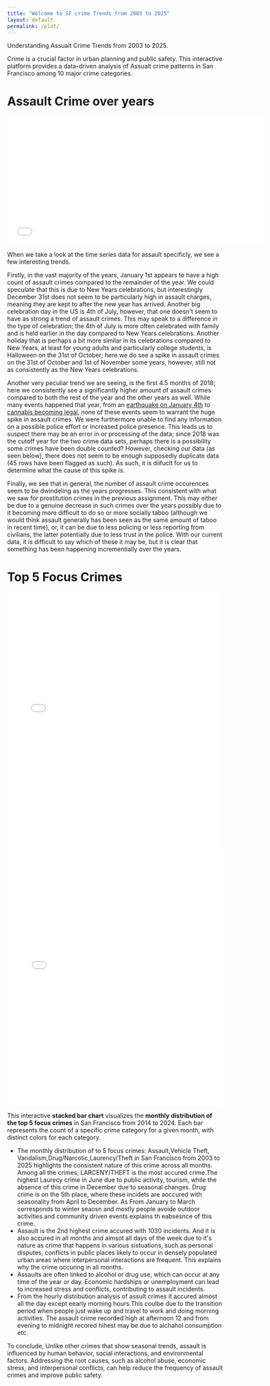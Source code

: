```yaml
---
title: "Welcome to SF crime Trends from 2003 to 2025"
layout: default
permalink: /plot/
---
```

Understanding Assualt Crime Trends  from 2003  to 2025.

Crime is a crucial factor in urban planning and public safety. This interactive platform provides a data-driven analysis of Assualt crime patterns in San Francisco among 10 major crime categories. 

# Assault Crime over years 
<iframe src="/assets/Assault_crime.png" width="600" height="300" frameborder="0"></iframe>

When we take a look at the time series data for assault specificly, we see a few interesting trends.

Firstly, in the vast majority of the years, January 1st appears to have a high count of assault crimes compared to the remainder of the year. We could speculate that this is due to New Years celebrations, but interestingly December 31st does not seem to be particularly high in assault charges, meaning they are kept to after the new year has arrived. Another big celebration day in the US is 4th of July, however, that one doesn't seem to have as strong a trend of assault crimes. This may speak to a difference in the type of celebration; the 4th of July is more often celebrated with family and is held earlier in the day compared to New Years celebrations. Another holiday that is perhaps a bit more similar in its celebrations compared to New Years, at least for young adults and particularly college students, is Halloween on the 31st of October; here we do see a spike in assault crimes on the 31st of October and 1st of November some years, however, still not as consistently as the New Years celebrations.

Another very peculiar trend we are seeing, is the first 4.5 months of 2018; here we consistently see a significantly higher amount of assault crimes compared to both the rest of the year and the other years as well. While many events happened that year, from an [earthquake on January 4th](https://eu.usatoday.com/story/news/nation/2018/01/04/earthquake-shakes-san-francisco-area/1002768001/) to [cannabis becoming legal](https://abc7news.com/year-in-review-2018-abc7-top-stories-news-of-the/4939013/), none of these events seem to warrant the huge spike in assault crimes. We were furthermore unable to find any information on a possible police effort or increased police presence. This leads us to suspect there may be an error in or processing of the data; since 2018 was the cutoff year for the two crime data sets, perhaps there is a possibility some crimes have been double counted? However, checking our data (as seen below), there does not seem to be enough supposedly duplicate data (45 rows have been flagged as such). As such, it is diifuclt for us to determine what the cause of this spike is.

Finally, we see that in general, the number of assault crime occurences seem to be dwindeling as the years progresses. This consistent with what we saw for prostitution crimes in the previous assignment. This may either be due to a genuine decrease in such crimes over the years possibly due to it becoming more difficult to do so or more socially taboo (although we would think assault generally has been seen as the same amount of taboo in recent time), or, it can be due to less policing or less reporting from civilians, the latter potentially due to less trust in the police. With our current data, it is difficult to say which of these it may be, but it is clear that something has been happening incrementially over the years.

# Top 5 Focus Crimes

<div style="text-align: center;">
    <iframe src="/assets/bokeh_plot_monthly.html" width="500" height="600" frameborder="0" style="display: inline-block; margin-right: 20px;"></iframe>
    <iframe src="/assets/assault_hourly.png" width="500" height="600" frameborder="0" style="display: inline-block;"></iframe>
</div>

This interactive **stacked bar chart** visualizes the **monthly distribution of the top 5 focus crimes** in San Francisco from 2014 to 2024. Each bar represents the count of a specific crime category for a given month, with distinct colors for each category.

* The monthly distribution of to 5 focus crimes: Assault,Vehicle Theft, Vandalism,Drug/Narcotic,Laurency/Theft in San Francisco from 2003 to 2025 highlights the consistent nature of this crime across all months. Among all the crimes, LARCENY/THEFT is the most accured crime.The highest Laurecy crime in June due to public activity, tourism, while the absence of this crime in December due to seasonal changes.
Drug crime is on the 5th place, where these incidets are aoccured with seasonality from April to December.
As From January to March corresponds to winter seaosn and mostly people avoide outdoor activities and community driven events explains th eabsesnce of this crime. 
* Assault is the 2nd highest crime accured  with 1030 incidents. And it is also accured in all months and almsot all days of the week due to it's nature as crime that happens in various sistuations, such as personal disputes, conflicts in public places likely to occur in densely populated urban areas where interpersonal interactions are frequent. This explains why the crime occuring in all months.
* Assaults are often linked to alcohol or drug use, which can occur at any time of the year or day. Economic hardships or unemployment can lead to increased stress and conflicts, contributing to assault incidents.
* From the hourly distribution analysis of assult crimes it accured almost all the day except eearly morning hours.This coulbe due to the transition period when people just wake up and travel to work and doing morning activities. The assault crime recorded high at afternoon 12 and from evening to midnight recored hihest may be due to alchahol consumption etc.

 
 To conclude, Unlike other crimes that show seasonal trends, assault is influenced by human behavior, social interactions, and environmental factors. Addressing the root causes, such as alcohol abuse, economic stress, and interpersonal conflicts, can help reduce the frequency of assault crimes and improve public safety.

